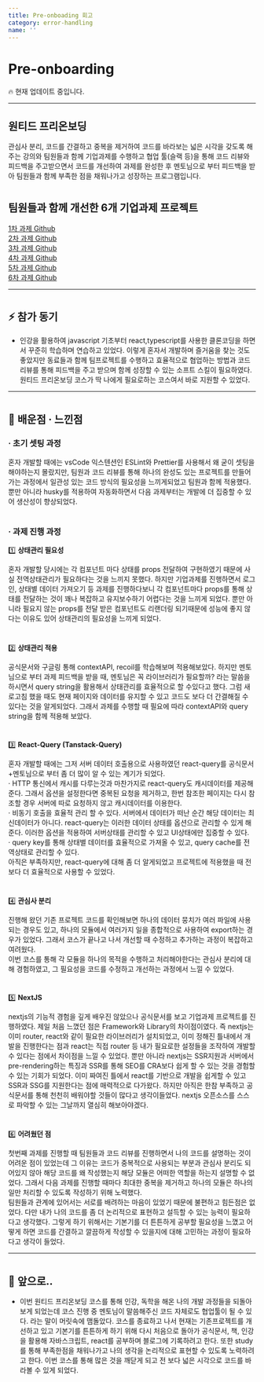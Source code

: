 ```yaml
---
title: Pre-onboading 회고
category: error-handling
name: ''
---
```


# Pre-onboarding

🔥 현재 업데이트 중입니다.

---

## 원티드 프리온보딩

관심사 분리, 코드를 간결하고 중복을 제거하여 코드를 바라보는 넓은 시각을 갖도록 해주는 강의와 팀원들과 함께 기업과제를 수행하고 협업 툴(슬랙 등)을 통해 코드 리뷰와 피드백을 주고받으면서 코드를 개선하여 과제를 완성한 후 멘토님으로 부터 피드백을 받아 팀원들과 함께 부족한 점을 채워나가고 성장하는 프로그램입니다.

#

## 팀원들과 함께 개선한 6개 기업과제 프로젝트

[1차 과제 Github](https://github.com/jangth0655/pre-onboarding-1-assignment)  
[2차 과제 Github](https://github.com/jangth0655/pre-onboarding-1-2-assignment)  
[3차 과제 Github](https://github.com/jangth0655/pre-onboarding-2-1-assignment)  
[4차 과제 Github](https://github.com/jangth0655/pre-onboarding-2-2-assignment)  
[5차 과제 Github](https://github.com/jangth0655/pre-onboarding-3-1-assignment)  
[6차 과제 Github](https://github.com/jangth0655/pre-onboarding-3-2-assignment)

---

#

## ⚡️ 참가 동기

- 인강을 활용하여 javascript 기초부터 react,typescript를 사용한 클론코딩을 하면서 꾸준히 학습하며 연습하고 있었다. 이렇게 혼자서 개발하며 즐거움을 찾는 것도 좋았지만 동료들과 함께 팀프로젝트를 수행하고 효율적으로 협업하는 방법과 코드 리뷰를 통해 피드백을 주고 받으며 함께 성장할 수 있는 소프트 스킬이 필요하였다. 원티드 프리온보딩 코스가 딱 나에게 필요로하는 코스여서 바로 지원할 수 있었다.

---

#

## 📖 배운점 · 느낀점

### · 초기 셋팅 과정

혼자 개발할 때에는 vsCode 익스텐션인 ESLint와 Prettier를 사용해서 왜 굳이 셋팅을 해야하는지 몰랐지만, 팀원과 코드 리뷰를 통해 하나의 완성도 있는 프로젝트를 만들어가는 과정에서 일관성 있는 코드 방식의 필요성을 느끼게되었고 팀원과 함께 적용했다. 뿐만 아니라 husky를 적용하여 자동화하면서 다음 과제부터는 개발에 더 집중할 수 있어 생산성이 향상되었다.

#

### · 과제 진행 과정

1️⃣ **상태관리 필요성**

혼자 개발할 당시에는 각 컴포넌트 마다 상태를 props 전달하여 구현하였기 때문에 사실 전역상태관리가 필요하다는 것을 느끼지 못했다. 하지만 기업과제를 진행하면서 로그인, 상태별 데이터 가져오기 등 과제를 진행하다보니 각 컴포넌트마다 props를 통해 상태를 전달하는 것이 꽤나 복잡하고 유지보수하기 어렵다는 것을 느끼게 되었다. 뿐만 아니라 필요지 않는 props를 전달 받은 컴포넌트도 리랜더링 되기때문에 성능에 좋지 않다는 이유도 있어 상태관리의 필요성을 느끼게 되었다.

#

2️⃣ **상태관리 적용**

공식문서와 구글링 통해 contextAPI, recoil를 학습해보며 적용해보았다. 하지만 멘토님으로 부터 과제 피드백을 받을 때, 멘토님은 꼭 라이브러리가 필요할까? 라는 말씀을 하시면서 query string을 활용해서 상태관리를 효율적으로 할 수있다고 했다. 그럼 새로고침 했을 때도 현재 페이지와 데이터를 유지할 수 있고 코드도 보다 더 간결해질 수 있다는 것을 알게되었다. 그래서 과제를 수행할 때 필요에 따라 contextAPI와 query string을 함께 적용해 보았다.

#

3️⃣ **React-Query (Tanstack-Query)**

혼자 개발할 때에는 그저 서버 데이터 호출용으로 사용하였던 react-query를 공식문서+멘토님으로 부터 좀 더 많이 알 수 있는 계기가 되었다.  
· HTTP 통신에서 캐시를 다루는것과 마찬가지로 react-query도 캐시데이터를 제공해준다. 그래서 옵션을 설정한다면 중복된 요청을 제거하고, 한번 참조한 페이지는 다시 참조할 경우 서버에 따로 요청하지 않고 캐시데이터를 이용한다.  
· 비동기 호출을 효율적 관리 할 수 있다. 서버에서 데이터가 떠난 순간 해당 데이터는 최신데이터가 아니다. react-query는 이러한 데이터 상태를 옵션으로 관리할 수 있게 해준다. 이러한 옵션을 적용하여 서버상태를 관리할 수 있고 UI상태에만 집중할 수 있다.  
· query key를 통해 상태별 데이터를 효율적으로 가져올 수 있고, query cache를 전역상태로 관리할 수 있다.  
아직은 부족하지만, react-query에 대해 좀 더 알게되었고 프로젝트에 적용했을 때 전 보다 더 효율적으로 사용할 수 있었다.

#

4️⃣ **관심사 분리**

진행해 왔던 기존 프로젝트 코드를 확인해보면 하나의 데이터 뭉치가 여러 파일에 사용되는 경우도 있고, 하나의 모듈에서 여러가지 일을 종합적으로 사용하여 export하는 경우가 있었다. 그래서 코스가 끝나고 나서 개선할 때 수정하고 추가하는 과정이 복잡하고 여려웠다.  
이번 코스를 통해 각 모듈을 하나의 목적을 수행하고 처리해야한다는 관심사 분리에 대해 경험하였고, 그 필요성을 코드를 수정하고 개선하는 과정에서 느낄 수 있었다.

#

5️⃣ **NextJS**

nextjs의 기능적 경험을 깊게 배우진 않았으나 공식문서를 보고 기업과제 프로젝트를 진행하였다. 제일 처음 느꼈던 점은 Framework와 Library의 차이점이였다. 즉 nextjs는 이미 router, react와 같이 필요한 라이브러리가 설치되었고, 이미 정해진 틀내에서 개발을 진행한다는 점과 react는 직접 router 등 내가 필요로한 설정들을 조작하여 개발할 수 있다는 점에서 차이점을 느낄 수 있었다. 뿐만 아니라 nextjs는 SSR지원과 서버에서 pre-rendering하는 특징과 SSR를 통해 SEO를 CRA보다 쉽게 할 수 있는 것을 경험할 수 있는 기회가 되었다. 이미 짜여진 틀에서 react를 기반으로 개발을 쉽게할 수 있고 SSR과 SSG를 지원한다는 점에 매력적으로 다가왔다. 하지만 아직은 한참 부족하고 공식문서를 통해 천천히 배워야할 것들이 많다고 생각이들었다. nextjs 오픈소스를 스스로 파악할 수 있는 그날까지 열심히 해보아야겠다.

#

6️⃣ **어려웠던 점**

첫번째 과제를 진행할 때 팀원들과 코드 리뷰를 진행하면서 나의 코드를 설명하는 것이 어려운 점이 있었는데 그 이유는 코드가 중복적으로 사용되는 부분과 관심사 분리도 되어있지 않아 해당 코드를 왜 작성했는지 해당 모듈은 어떠한 역할을 하는지 설명할 수 없었다. 그래서 다음 과제를 진행할 때마다 최대한 중복을 제거하고 하나의 모듈은 하나의 일만 처리할 수 있도록 작성하기 위해 노력했다.  
팀원들과 관계에 있어서는 서로를 배려하는 마음이 있었기 때문에 불편하고 힘든점은 없었다. 다만 내가 나의 코드를 좀 더 논리적으로 표현하고 설득할 수 있는 능력이 필요하다고 생각했다. 그렇게 하기 위해서는 기본기를 더 튼튼하게 공부할 필요성을 느꼈고 어떻게 하면 코드를 간결하고 깔끔하게 작성할 수 있을지에 대해 고민하는 과정이 필요하다고 생각이 들었다.

---

#

## 👊 앞으로..

- 이번 원티드 프리온보딩 코스를 통해 인강, 독학을 해온 나의 개발 과정들을 되돌아보게 되었는데 코스 진행 중 멘토님이 말씀해주신 코드 자체로도 협업툴이 될 수 있다. 라는 말이 머릿속에 맴돌았다. 코스를 종료하고 나서 현재는 기존프로젝트를 개선하고 있고 기본기를 튼튼하게 하기 위해 다시 처음으로 돌아가 공식문서, 책, 인강을 활용해 자바스크립트, react를 공부하며 블로그에 기록하려고 한다. 또한 study를 통해 부족한점을 채워나가고 나의 생각을 논리적으로 표현할 수 있도록 노력하려고 한다. 이번 코스를 통해 많은 것을 깨닫게 되고 전 보다 넓은 시각으로 코드를 바라볼 수 있게 되었다.
